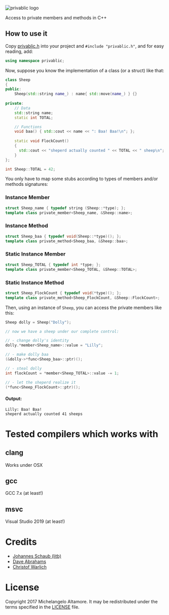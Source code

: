 ![privablic logo](https://raw.githubusercontent.com/altamic/privablic/master/images/privablic.png)

Access to private members and methods in C++

## How to use it

Copy [privablic.h](https://raw.githubusercontent.com/altamic/privablic/master/privablic.h) into your project and `#include "privablic.h"`, and for easy reading, add: 
```cpp
using namespace privablic;
```
Now, suppose you know the implementation of a class (or a struct) like that:

```cpp
class Sheep 
{
public:
    Sheep(std::string name_) : name{ std::move(name_) } {}
    
private:
    // Data
    std::string name;
    static int TOTAL;

    // Functions
    void baa() { std::cout << name << ": Baa! Baa!\n"; };
    
    static void FlockCount() 
    {
      std::cout << "sheperd actually counted " << TOTAL << " sheep\n";
    }
};

int Sheep::TOTAL = 42;
```
You only have to map some stubs according to types of members and/or methods signatures:

### Instance Member
```cpp
struct Sheep_name { typedef string (Sheep::*type); };
template class private_member<Sheep_name, &Sheep::name>;
```

### Instance Method
```cpp
struct Sheep_baa { typedef void(Sheep::*type)(); };
template class private_method<Sheep_baa, &Sheep::baa>;
```

### Static Instance Member
```cpp
struct Sheep_TOTAL { typedef int *type; };
template class private_member<Sheep_TOTAL, &Sheep::TOTAL>;
```

### Static Instance Method
```cpp
struct Sheep_FlockCount { typedef void(*type)(); };
template class private_method<Sheep_FlockCount, &Sheep::FlockCount>;
```

Then, using an instance of `Sheep`, you can access the private members like this:
```cpp
Sheep dolly = Sheep("Dolly");

// now we have a sheep under our complete control:

// - change dolly's identity
dolly.*member<Sheep_name>::value = "Lilly";

// - make dolly baa
(&dolly->*func<Sheep_baa>::ptr)();

// - steal dolly
int flockCount = *member<Sheep_TOTAL>::value -= 1;

// - let the sheperd realize it
(*func<Sheep_FlockCount>::ptr)();
```

#### Output:

```
Lilly: Baa! Baa!
sheperd actually counted 41 sheeps
```

# Tested compilers which works with

## clang

Works under OSX

## gcc

GCC 7.x (at least!)

## msvc

Visual Studio 2019 (at least!)


# Credits

* [Johannes Schaub (litb)](http://bloglitb.blogspot.com/2010/07/access-to-private-members-thats-easy.html)
* [Dave Abrahams](https://gist.github.com/dabrahams/1528856)
* [Christof Warlich](http://bloglitb.blogspot.it/2010/07/access-to-private-members-thats-easy.html?showComment=1461746009339#c7258461447914486699)


# License

Copyright 2017 Michelangelo Altamore. It may be redistributed under the terms specified in the [LICENSE](LICENSE) file.

